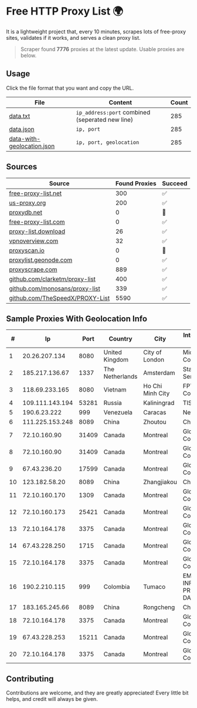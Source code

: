 
# Free HTTP Proxy List 🌍

It is a lightweight project that, every 10 minutes, scrapes lots of free-proxy sites, validates if it works, and serves a clean proxy list.


> Scraper found **7776** proxies at the latest update. Usable proxies are below.

## Usage

Click the file format that you want and copy the URL.


|File|Content|Count|
|----|-------|-----|
|[data.txt](https://raw.githubusercontent.com/themiralay/Proxy-List-World/master/data.txt)|`ip_address:port` combined (seperated new line)|285|
|[data.json](https://raw.githubusercontent.com/themiralay/Proxy-List-World/master/data.json)|`ip, port`|285|
|[data-with-geolocation.json](https://raw.githubusercontent.com/themiralay/Proxy-List-World/master/data-with-geolocation.json)|`ip, port, geolocation`|285|

## Sources

|Source|Found Proxies|Succeed|
|------|-------------|-------|
|[free-proxy-list.net](https://free-proxy-list.net)|300|✅|
|[us-proxy.org](https://www.us-proxy.org)|200|✅|
|[proxydb.net](http://proxydb.net)|0|🚫|
|[free-proxy-list.com](https://free-proxy-list.com/?page=&port=&type%5B%5D=http&type%5B%5D=https&up_time=0&search=Search)|0|✅|
|[proxy-list.download](https://www.proxy-list.download/HTTP)|26|✅|
|[vpnoverview.com](https://vpnoverview.com/privacy/anonymous-browsing/free-proxy-servers)|32|✅|
|[proxyscan.io](https://www.proxyscan.io)|0|🚫|
|[proxylist.geonode.com](https://proxylist.geonode.com/api/proxy-list?limit=300&page=1&sort_by=lastChecked&sort_type=desc&protocols=http,https)|0|✅|
|[proxyscrape.com](https://api.proxyscrape.com/v2/?request=displayproxies&protocol=http&timeout=10000&country=all&ssl=all&anonymity=all)|889|✅|
|[github.com/clarketm/proxy-list](https://raw.githubusercontent.com/clarketm/proxy-list/master/proxy-list-raw.txt)|400|✅|
|[github.com/monosans/proxy-list](https://raw.githubusercontent.com/monosans/proxy-list/main/proxies/http.txt)|339|✅|
|[github.com/TheSpeedX/PROXY-List](https://raw.githubusercontent.com/TheSpeedX/PROXY-List/master/http.txt)|5590|✅|


## Sample Proxies With Geolocation Info

|#|Ip|Port|Country|City|Internet Service Provider|
|-|--|----|-------|----|-------------------------|
|1|20.26.207.134|8080|United Kingdom|City of London|Microsoft Corporation|
|2|185.217.136.67|1337|The Netherlands|Amsterdam|Stallion Network Services Limited|
|3|118.69.233.165|8080|Vietnam|Ho Chi Minh City|FPT Telecom Company|
|4|109.111.143.194|53281|Russia|Kaliningrad|TIS Dialog LLC|
|5|190.6.23.222|999|Venezuela|Caracas|Net Uno|
|6|111.225.153.248|8089|China|Zhoutou|China Telecom|
|7|72.10.160.90|31409|Canada|Montreal|GloboTech Communications|
|8|72.10.160.90|31409|Canada|Montreal|GloboTech Communications|
|9|67.43.236.20|17599|Canada|Montreal|GloboTech Communications|
|10|123.182.58.20|8089|China|Zhangjiakou|China Telecom|
|11|72.10.160.170|1309|Canada|Montreal|GloboTech Communications|
|12|72.10.160.173|25421|Canada|Montreal|GloboTech Communications|
|13|72.10.164.178|3375|Canada|Montreal|GloboTech Communications|
|14|67.43.228.250|1715|Canada|Montreal|GloboTech Communications|
|15|72.10.164.178|3375|Canada|Montreal|GloboTech Communications|
|16|190.2.210.115|999|Colombia|Tumaco|EMP. DE TEC. E INF. DA PREVIDENCIA - DATAPREV|
|17|183.165.245.66|8089|China|Rongcheng|Chinanet|
|18|72.10.164.178|3375|Canada|Montreal|GloboTech Communications|
|19|67.43.228.253|15211|Canada|Montreal|GloboTech Communications|
|20|72.10.164.178|3375|Canada|Montreal|GloboTech Communications|



## Contributing

Contributions are welcome, and they are greatly appreciated! Every
little bit helps, and credit will always be given.

